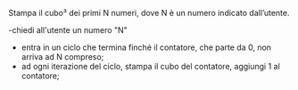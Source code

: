 Stampa il cubo³ dei primi N numeri, dove N è un numero indicato dall’utente.

-chiedi all'utente un numero "N"
- entra in un ciclo che termina finché il contatore, che parte da 0, non arriva ad N compreso;
- ad ogni iterazione del ciclo, stampa il cubo del contatore, aggiungi 1 al contatore;